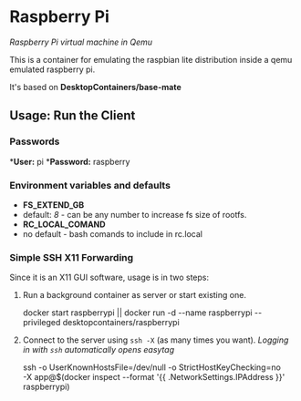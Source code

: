 # Raspberry Pi
_Raspberry Pi virtual machine in Qemu_

This is a container for emulating the raspbian lite distribution inside a qemu emulated raspberry pi.

It's based on __DesktopContainers/base-mate__

## Usage: Run the Client

### Passwords

*__User:__ pi
*__Password:__ raspberry

### Environment variables and defaults

* __FS\_EXTEND\_GB__
 * default: _8_ - can be any number to increase fs size of rootfs.
* __RC\_LOCAL\_COMAND__
 * no default - bash comands to include in rc.local

### Simple SSH X11 Forwarding

Since it is an X11 GUI software, usage is in two steps:
  1. Run a background container as server or start existing one.

        docker start raspberrypi || docker run -d --name raspberrypi --privileged desktopcontainers/raspberrypi
        
  2. Connect to the server using `ssh -X` (as many times you want). 
     _Logging in with `ssh` automatically opens easytag_

        ssh -o UserKnownHostsFile=/dev/null -o StrictHostKeyChecking=no \
        -X app@$(docker inspect --format '{{ .NetworkSettings.IPAddress }}' raspberrypi)

